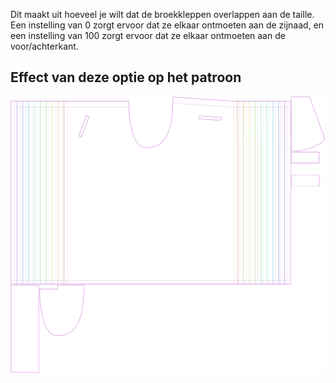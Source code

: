 Dit maakt uit hoeveel je wilt dat de broekkleppen overlappen aan de taille. Een instelling van 0 zorgt ervoor dat ze elkaar ontmoeten aan de zijnaad, en een instelling van 100 zorgt ervoor dat ze elkaar ontmoeten aan de voor/achterkant.



## Effect van deze optie op het patroon
![Deze afbeelding toont het effect van deze optie door meerdere varianten die een andere waarde hebben voor deze optie te vervangen](waralee_waistoverlap_sample.svg "Effect van deze optie op het patroon")